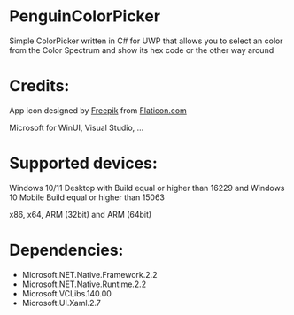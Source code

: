 # PenguinColorPicker

Simple ColorPicker written in C# for UWP that allows you to select an color from the Color Spectrum and show its hex code or the other way around

# Credits:

App icon designed by [Freepik](https://www.flaticon.com/authors/freepik) from [Flaticon.com](https://www.flaticon.com/)

Microsoft for WinUI, Visual Studio, ...

# Supported devices:

Windows 10/11 Desktop with Build equal or higher than 16229 and Windows 10 Mobile Build equal or higher than 15063

x86, x64, ARM (32bit) and ARM (64bit)

# Dependencies:

- Microsoft.NET.Native.Framework.2.2
- Microsoft.NET.Native.Runtime.2.2
- Microsoft.VCLibs.140.00
- Microsoft.UI.Xaml.2.7
